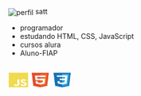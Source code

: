 <img align="center" alt="perfil" height="39" width="39" src="![perfil__principal](https://github.com/user-attachments/assets/66eaa605-8f3f-4f85-b775-36f24cd8e17e)
"> satt
- programador 
- estudando HTML, CSS, JavaScript
- cursos alura
- Aluno-FIAP


 <div style="display: inline_block"><br>
  <img align="center" alt="Js" height="30" width="40" src="https://raw.githubusercontent.com/devicons/devicon/master/icons/javascript/javascript-plain.svg">
  <img align="center" alt="HTML" height="30" width="40" src="https://raw.githubusercontent.com/devicons/devicon/master/icons/html5/html5-original.svg">
  <img align="center" alt="CSS" height="30" width="40" src="https://raw.githubusercontent.com/devicons/devicon/master/icons/css3/css3-original.svg">
</div>
